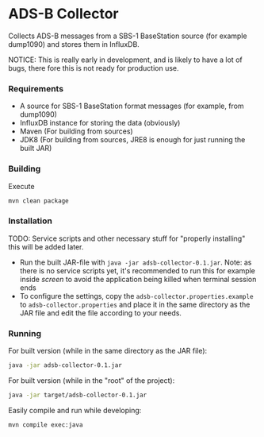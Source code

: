 # ADS-B Collector

Collects ADS-B messages from a SBS-1 BaseStation source (for example dump1090) and stores them in InfluxDB.

NOTICE: This is really early in development, and is likely to have a lot of bugs, there fore this is not ready for production use.

### Requirements

* A source for SBS-1 BaseStation format messages (for example, from dump1090)
* InfluxDB instance for storing the data (obviously)
* Maven (For building from sources)
* JDK8 (For building from sources, JRE8 is enough for just running the built JAR)

### Building

Execute 

```sh
mvn clean package
```

### Installation

TODO: Service scripts and other necessary stuff for "properly installing" this will be added later.
- Run the built JAR-file with `java -jar adsb-collector-0.1.jar`. Note: as there is no service scripts yet, it's recommended to run this for example inside *screen* to avoid the application being killed when terminal session ends
- To configure the settings, copy the `adsb-collector.properties.example` to `adsb-collector.properties` and place it in the same directory as the JAR file and edit the file according to your needs.

### Running

For built version (while in the same directory as the JAR file):

```sh
java -jar adsb-collector-0.1.jar
```

For built version (while in the "root" of the project):

```sh
java -jar target/adsb-collector-0.1.jar
```

Easily compile and run while developing:

```
mvn compile exec:java
```
